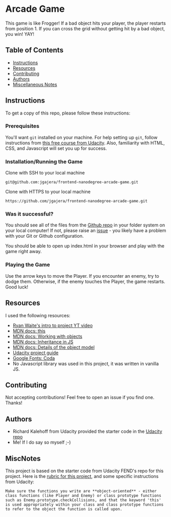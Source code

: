 # Arcade Game
This game is like Frogger! If a bad object hits your player, the player restarts from position 1. If you can cross the grid without getting hit by a bad object, you win! YAY!

## Table of Contents

* [Instructions](#instructions)
* [Resources](#resources)
* [Contributing](#contributing)
* [Authors](#authors)
* [Miscellaneous Notes](#miscnotes)

## Instructions
To get a copy of this repo, please follow these instructions:
### Prerequisites
You'll want `git` installed on your machine. For help setting up `git`, follow instructions from [this free course from Udacity](https://www.udacity.com/course/version-control-with-git--ud123). Also, familiarity with HTML, CSS, and Javascript will set you up for success.
### Installation/Running the Game
Clone with SSH to your local machine
```
git@github.com:jgajera/frontend-nanodegree-arcade-game.git
```
Clone with HTTPS to your local machine
```
https://github.com/jgajera/frontend-nanodegree-arcade-game.git
```
### Was it successful?
You should see all of the files from the [Github repo](https://github.com/jgajera/frontend-nanodegree-arcade-game) in your folder system on your local computer! If not, please raise an [issue](https://github.com/jgajera/frontend-nanodegree-arcade-game/issues) - you likely have a problem with your Git or Github configuration.

You should be able to open up index.html in your browser and play with the game right away.
### Playing the Game
Use the arrow keys to move the Player. If you encounter an enemy, try to dodge them. Otherwise, if the enemy touches the Player, the game restarts. Good luck!
## Resources
I used the following resources:
- [Ryan Waite's intro to project YT video](https://www.youtube.com/watch?v=0ovAyu3ZvFQ)
- [MDN docs: this](https://developer.mozilla.org/en-US/docs/Web/JavaScript/Reference/Operators/this)
- [MDN docs: Working with objects](https://developer.mozilla.org/en-US/docs/Web/JavaScript/Guide/Working_with_Objects)
- [MDN docs: Inheritance in JS](https://developer.mozilla.org/en-US/docs/Learn/JavaScript/Objects/Inheritance)
- [MDN docs: Details of the object model](https://developer.mozilla.org/en-US/docs/Web/JavaScript/Guide/Details_of_the_Object_Model)
- [Udacity project guide](https://docs.google.com/document/d/1v01aScPjSWCCWQLIpFqvg3-vXLH2e8_SZQKC8jNO0Dc/pub?embedded=true)
- [Google Fonts: Coda](https://fonts.google.com/)
- No Javascript library was used in this project, it was written in vanilla JS.

## Contributing
Not accepting contributions! Feel free to open an issue if you find one. Thanks!

## Authors
- Richard Kalehoff from Udacity provided the starter code in the [Udacity repo](https://github.com/udacity/frontend-nanodegree-arcade-game)
- Me! If I do say so myself ;-)

## MiscNotes
This project is based on the starter code from Udacity FEND's repo for this project.
Here is the [rubric for this project](https://review.udacity.com/#!/projects/2696458597/rubric), and some specific instructions from Udacity:
```
Make sure the functions you write are **object-oriented** - either class functions (like Player and Enemy) or class prototype functions such as Enemy.prototype.checkCollisions, and that the keyword 'this' is used appropriately within your class and class prototype functions to refer to the object the function is called upon.
```